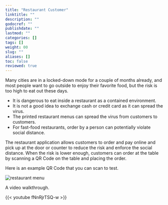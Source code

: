 ```yaml
---
title: "Restaurant Customer"
linktitle: ""
description: ""
godocref: ""
publishdate: ""
lastmod: ""
categories: []
tags: []
weight: 00
slug: ""
aliases: []
toc: false
reviewed: true
---
```


Many cities are in a locked-down mode for a couple of months already, and most people want to go outside to enjoy their favorite food, but the risk is too high to eat out these days. 

* It is dangerous to eat inside a restaurant as a contained environment.
* It is not a good idea to exchange cash or credit card as it can spread the virus. 
* The printed restaurant menus can spread the virus from customers to customers. 
* For fast-food restaurants, order by a person can potentially violate social distance. 

The restaurant application allows customers to order and pay online and pick up at the door or counter to reduce the risk and enforce the social distance. When the risk is lower enough, customers can order at the table by scanning a QR Code on the table and placing the order. 


Here is an example QR Code that you can scan to test. 

![restaurant menu](/images/restaurant_menu.png)

A video walkthrough. 

{{< youtube fNnRjrTSQ-w >}}
